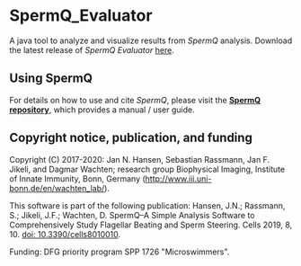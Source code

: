 # SpermQ_Evaluator

A java tool to analyze and visualize results from *SpermQ* analysis. Download the latest release of *SpermQ Evaluator* [here](https://github.com/IIIImaging/SpermQ_Evaluator/releases).

## Using SpermQ
For details on how to use and cite *SpermQ*, please visit the **[SpermQ repository](https://github.com/hansenjn/SpermQ)**, which provides a manual / user guide. 

## Copyright notice, publication, and funding

Copyright (C) 2017-2020: Jan N. Hansen, Sebastian Rassmann, Jan F. Jikeli, and Dagmar Wachten; research group Biophysical Imaging, Institute of Innate Immunity, Bonn, Germany (http://www.iii.uni-bonn.de/en/wachten_lab/). 

This software is part of the following publication:
Hansen, J.N.; Rassmann, S.; Jikeli, J.F.; Wachten, D. SpermQ–A Simple Analysis Software to Comprehensively Study Flagellar Beating and Sperm Steering. Cells 2019, 8, 10. [doi: 10.3390/cells8010010](https://doi.org/10.3390/cells8010010).

Funding: DFG priority program SPP 1726 "Microswimmers".

